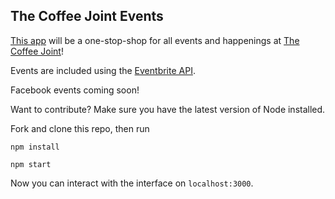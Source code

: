 ## The Coffee Joint Events

[This app](https://coffeejointevents.herokuapp.com/) will be a one-stop-shop for all events and happenings at [The Coffee Joint](https://thecoffeejointco.com/)! 

Events are included using the [Eventbrite API](https://www.eventbrite.com/developer/v3/).

Facebook events coming soon!

Want to contribute? Make sure you have the latest version of Node installed.

Fork and clone this repo, then run

`npm install`

`npm start`

Now you can interact with the interface on `localhost:3000`.
